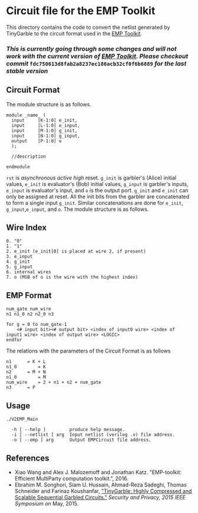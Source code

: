 Circuit file for the EMP Toolkit
=======
This directory contains the code to convert the netlist generated by TinyGarble to the circuit format used in the [EMP Toolkit](https://github.com/emp-toolkit).

### <i>This is currently going through some changes and will not work with the current version of [EMP Toolkit](https://github.com/emp-toolkit). Please checkout commit</i> `fdc750613d8fab2a8237ec186acb32cf0f6b6889` <i>for the last stable version</i>

## Circuit Format
The module structure is as follows. 
```
module _name_ ( 
  input		[K-1:0]	e_init,
  input		[L-1:0]	e_input,
  input		[M-1:0]	g_init,
  input		[N-1:0]	g_input,
  output	[P-1:0]	o
  );
  
  //description
  
endmodule 
```
`rst` is <i>asynchronous active high</i> reset. `g_init` is garbler's (Alice) initial values, `e_init` is evaluator's 
(Bob) initial values, `g_input` is garbler's inputs, `e_input` is evaluator's input, and `o` is the output port. 
`g_init` and `e_init` can only be assigned at reset. 
All the init bits from the garbler are concatenated to form a single input `g_init`. 
Similar concatenations are done for `e_init`, `g_input`,`e_input`, and `o`.
The module structure is as follows.

## Wire Index
```
0. "0"
1. "1"
2. e_init (e_init[0] is placed at wire 2, if present)
3. e_input
4. g_init
5. g_input
6. internal wires
7. o (MSB of o is the wire with the highest index)
```

## EMP Format
```
num_gate num_wire
n1 n1_0 n2 n2_0 n3

for g = 0 to num_gate-1
	<# input bit><# output bit> <index of input0 wire> <index of input1 wire> <index of output wire> <LOGIC>
endfor
```
The relations with the parameters of the Circuit Format is as follows
```
n1		= K + L
n1_0		= K
n2		= M + N
n1_0		= M
num_wire 	= 2 + n1 + n2 + num_gate
n3 		= P
```

## Usage
```
./V2EMP_Main 

  -h [ --help ]         produce help message.
  -i [ --netlist ] arg  Input netlist (verilog .v) file address.
  -o [ --emp ] arg      Output EMPCircuit file address.

```

## References
- Xiao Wang and Alex J. Malozemoff and Jonathan Katz. "EMP-toolkit: Efficient MultiParty computation toolkit.", 2016. 
- Ebrahim M. Songhori, Siam U. Hussain, Ahmad-Reza Sadeghi, Thomas Schneider
and Farinaz Koushanfar, ["TinyGarble: Highly Compressed and Scalable Sequential
Garbled Circuits."](http://esonghori.github.io/file/TinyGarble.pdf) <i>Security
and Privacy, 2015 IEEE Symposium on</i> May, 2015.

